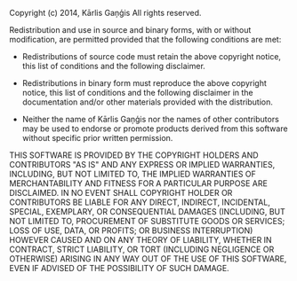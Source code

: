 ﻿Copyright (c) 2014, Kārlis Gaņģis
All rights reserved.

Redistribution and use in source and binary forms, with or without
modification, are permitted provided that the following conditions are met:

   * Redistributions of source code must retain the above copyright
     notice, this list of conditions and the following disclaimer.

   * Redistributions in binary form must reproduce the above copyright
     notice, this list of conditions and the following disclaimer in the
     documentation and/or other materials provided with the distribution.

   * Neither the name of Kārlis Gaņģis nor the names of other contributors 
     may be used to endorse or promote products derived from this software 
     without specific prior written permission.

THIS SOFTWARE IS PROVIDED BY THE COPYRIGHT HOLDERS AND CONTRIBUTORS "AS IS" AND
ANY EXPRESS OR IMPLIED WARRANTIES, INCLUDING, BUT NOT LIMITED TO, THE IMPLIED
WARRANTIES OF MERCHANTABILITY AND FITNESS FOR A PARTICULAR PURPOSE ARE
DISCLAIMED. IN NO EVENT SHALL COPYRIGHT HOLDER OR CONTRIBUTORS BE LIABLE FOR ANY
DIRECT, INDIRECT, INCIDENTAL, SPECIAL, EXEMPLARY, OR CONSEQUENTIAL DAMAGES
(INCLUDING, BUT NOT LIMITED TO, PROCUREMENT OF SUBSTITUTE GOODS OR SERVICES;
LOSS OF USE, DATA, OR PROFITS; OR BUSINESS INTERRUPTION) HOWEVER CAUSED AND
ON ANY THEORY OF LIABILITY, WHETHER IN CONTRACT, STRICT LIABILITY, OR TORT
(INCLUDING NEGLIGENCE OR OTHERWISE) ARISING IN ANY WAY OUT OF THE USE OF THIS
SOFTWARE, EVEN IF ADVISED OF THE POSSIBILITY OF SUCH DAMAGE.